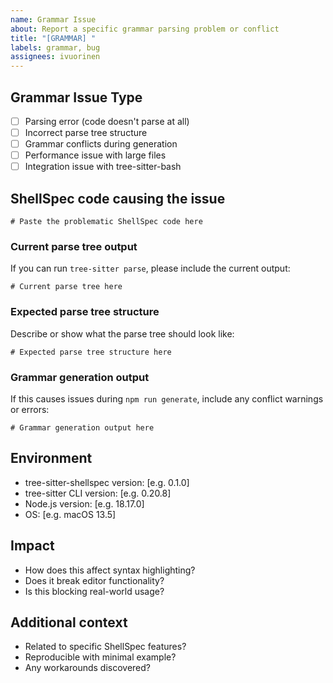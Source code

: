 ```yaml
---
name: Grammar Issue
about: Report a specific grammar parsing problem or conflict
title: "[GRAMMAR] "
labels: grammar, bug
assignees: ivuorinen
---
```


## Grammar Issue Type

- [ ] Parsing error (code doesn't parse at all)
- [ ] Incorrect parse tree structure
- [ ] Grammar conflicts during generation
- [ ] Performance issue with large files
- [ ] Integration issue with tree-sitter-bash

## ShellSpec code causing the issue

```shellspec
# Paste the problematic ShellSpec code here
```

###  Current parse tree output

If you can run `tree-sitter parse`, please include the current output:

```text
# Current parse tree here
```

### Expected parse tree structure
Describe or show what the parse tree should look like:

```text
# Expected parse tree structure here
```

### Grammar generation output

If this causes issues during `npm run generate`, include any conflict warnings or errors:

```text
# Grammar generation output here
```

## Environment

- tree-sitter-shellspec version: [e.g. 0.1.0]
- tree-sitter CLI version: [e.g. 0.20.8]
- Node.js version: [e.g. 18.17.0]
- OS: [e.g. macOS 13.5]

## Impact

- How does this affect syntax highlighting?
- Does it break editor functionality?
- Is this blocking real-world usage?

## Additional context

- Related to specific ShellSpec features?
- Reproducible with minimal example?
- Any workarounds discovered?
